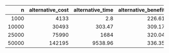 |     n |   alternative_cost |   alternative_time |   alternative_benefit |
|------:|-------------------:|-------------------:|----------------------:|
|  1000 |               4133 |               2.8  |                226.61 |
| 10000 |              30493 |             303.47 |                309.17 |
| 25000 |              75990 |            1684    |                320.04 |
| 50000 |             142195 |            9538.96 |                336.35 |